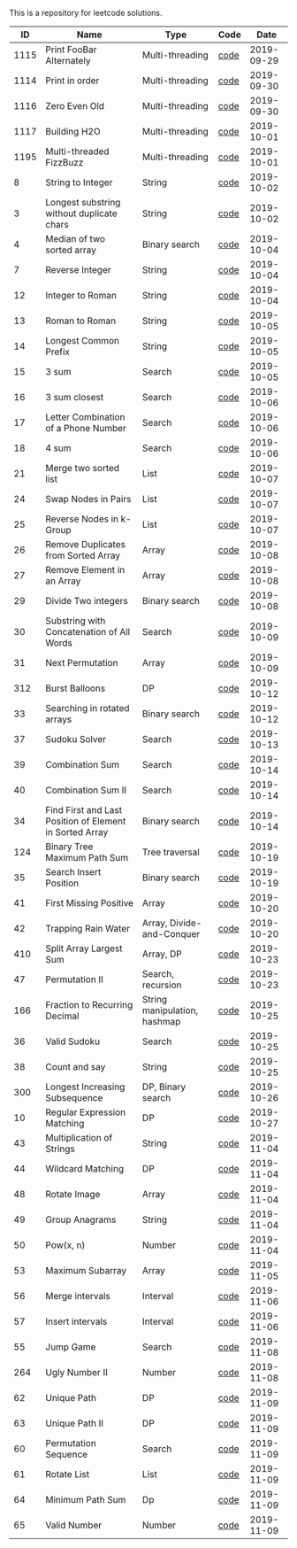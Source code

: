 This is a repository for leetcode solutions.

| ID  | Name | Type|  Code  | Date |
| ------------- |----| ----| ----| -----| 
| 1115 | Print FooBar Alternately | Multi-threading | [code](src/main/java/org/jace/cs/review/lc/multithread/p1115/README.md) | 2019-09-29 |
| 1114 | Print in order | Multi-threading | [code](src/main/java/org/jace/cs/review/lc/multithread/p1114/README.md) | 2019-09-30 |
| 1116 | Zero Even Old | Multi-threading | [code](src/main/java/org/jace/cs/review/lc/multithread/p1116/ZeroEvenOdd.java) | 2019-09-30 |
| 1117 | Building H2O | Multi-threading | [code](src/main/java/org/jace/cs/review/lc/multithread/p1117/H2OPhase.java) | 2019-10-01 |
| 1195 | Multi-threaded FizzBuzz | Multi-threading | [code](src/main/java/org/jace/cs/review/lc/multithread/p1195/FizzBuzz.java) | 2019-10-01 |
| 8 | String to Integer | String | [code](src/main/java/org/jace/cs/review/lc/string/p8/Solution.java) | 2019-10-02 |
| 3 | Longest substring without duplicate chars| String | [code](src/main/java/org/jace/cs/review/lc/string/p3/Solution.java) | 2019-10-02 |
| 4 | Median of two sorted array |Binary search |[code](src/main/java/org/jace/cs/review/lc/binaryresearch/p4/Solution.java) | 2019-10-04 |
| 7 | Reverse Integer | String | [code](src/main/java/org/jace/cs/review/lc/string/p7/Solution.java) | 2019-10-04 |
| 12 | Integer to Roman | String | [code](src/main/java/org/jace/cs/review/lc/string/p12/Solution.java) | 2019-10-04 |
| 13 | Roman to Roman | String | [code](src/main/java/org/jace/cs/review/lc/string/p13/Solution.java) | 2019-10-05 |
| 14 | Longest Common Prefix | String | [code](src/main/java/org/jace/cs/review/lc/string/p14/Solution.java) | 2019-10-05 |
| 15 | 3 sum | Search | [code](src/main/java/org/jace/cs/review/lc/search/p15/Solution.java) | 2019-10-05 |
| 16 | 3 sum closest | Search | [code](src/main/java/org/jace/cs/review/lc/search/p16/SolutionN2.java) | 2019-10-06 |
| 17 | Letter Combination of a Phone Number | Search | [code](src/main/java/org/jace/cs/review/lc/search/p17/Solution.java) | 2019-10-06 |
| 18 | 4 sum | Search | [code](src/main/java/org/jace/cs/review/lc/search/p18/Solution.java) | 2019-10-06 |
| 21 | Merge two sorted list |List | [code](src/main/java/org/jace/cs/review/lc/list/p21/Solution.java) | 2019-10-07 |
| 24 | Swap Nodes in Pairs |List | [code](src/main/java/org/jace/cs/review/lc/list/p24/Solution.java) | 2019-10-07 |
| 25 | Reverse Nodes in k-Group |List | [code](src/main/java/org/jace/cs/review/lc/list/p25/Solution.java) | 2019-10-07 |
| 26 | Remove Duplicates from Sorted Array | Array | [code](src/main/java/org/jace/cs/review/lc/array/p26/Solution.java) | 2019-10-08 |
| 27 | Remove Element in an Array | Array | [code](src/main/java/org/jace/cs/review/lc/array/p27/Solution.java) | 2019-10-08 |
| 29 | Divide Two integers | Binary search | [code](src/main/java/org/jace/cs/review/lc/binarysearch/p29/Solution.java) | 2019-10-08 |
| 30 | Substring with Concatenation of All Words |  Search | [code](src/main/java/org/jace/cs/review/lc/search/p30/Solution.java) | 2019-10-09 |
| 31 | Next Permutation |  Array | [code](src/main/java/org/jace/cs/review/lc/array/p31/Solution.java) | 2019-10-09 |
| 312 | Burst Balloons | DP | [code](src/main/java/org/jace/cs/review/lc/dp/p312/Solution.java) | 2019-10-12 |
| 33 | Searching in rotated arrays | Binary search | [code](src/main/java/org/jace/cs/review/lc/binarysearch/p33/Solution.java) | 2019-10-12 |
| 37 | Sudoku Solver | Search | [code](src/main/java/org/jace/cs/review/lc/search/p37/Solution.java) | 2019-10-13 |
| 39 | Combination Sum | Search | [code](src/main/java/org/jace/cs/review/lc/search/p39/Solution.java) | 2019-10-14 |
| 40 | Combination Sum II | Search | [code](src/main/java/org/jace/cs/review/lc/search/p40/Solution.java) | 2019-10-14 |
| 34 | Find First and Last Position of Element in Sorted Array | Binary search | [code](src/main/java/org/jace/cs/review/lc/binarysearch/p34/Solution.java) | 2019-10-14 |
|124| Binary Tree Maximum Path Sum | Tree traversal | [code](src/main/java/org/jace/cs/review/lc/tree/p124/Solution.java) | 2019-10-19|
|35| Search Insert Position | Binary search | [code](src/main/java/org/jace/cs/review/lc/binarysearch/p35/Solution.java) | 2019-10-19|
|41| First Missing Positive | Array | [code](src/main/java/org/jace/cs/review/lc/array/p41/Solution.java) | 2019-10-20|
|42| Trapping Rain Water | Array, Divide-and-Conquer | [code](src/main/java/org/jace/cs/review/lc/array/p42/Solution.java) | 2019-10-20|
|410| Split Array Largest Sum | Array, DP | [code](src/main/java/org/jace/cs/review/lc/dp/p410/Solution.java) | 2019-10-23|
|47| Permutation II | Search, recursion | [code](src/main/java/org/jace/cs/review/lc/search/p47/Solution.java) | 2019-10-23|
|166| Fraction to Recurring Decimal | String manipulation, hashmap | [code](src/main/java/org/jace/cs/review/lc/string/p166/Solution.java) | 2019-10-25|
|36| Valid Sudoku | Search | [code](src/main/java/org/jace/cs/review/lc/search/p36/Solution.java) | 2019-10-25|
|38| Count and say | String | [code](src/main/java/org/jace/cs/review/lc/search/p38/Solution.java) | 2019-10-25|
|300| Longest Increasing Subsequence | DP, Binary search | [code](src/main/java/org/jace/cs/review/lc/dp/p300/Solution.java) | 2019-10-26|
|10|  Regular Expression Matching | DP| [code](src/main/java/org/jace/cs/review/lc/dp/p10/Solution.java) | 2019-10-27|
|43|  Multiplication of Strings | String| [code](src/main/java/org/jace/cs/review/lc/string/p43/Solution.java) | 2019-11-04|
|44|  Wildcard Matching  | DP | [code](src/main/java/org/jace/cs/review/lc/dp/p44/Solution.java) | 2019-11-04|
|48|  Rotate Image | Array | [code](src/main/java/org/jace/cs/review/lc/array/p48/Solution.java) | 2019-11-04|
|49|  Group Anagrams| String | [code](src/main/java/org/jace/cs/review/lc/string/p49/Solution.java) | 2019-11-04|
|50|  Pow(x, n)| Number | [code](src/main/java/org/jace/cs/review/lc/number/p50/Solution.java) | 2019-11-04|
|53|  Maximum Subarray | Array | [code](src/main/java/org/jace/cs/review/lc/array/p53/Solution.java) | 2019-11-05|
|56|  Merge intervals | Interval | [code](src/main/java/org/jace/cs/review/lc/interval/p56/Solution.java) | 2019-11-06|
|57|  Insert intervals | Interval | [code](src/main/java/org/jace/cs/review/lc/interval/p57/Solution.java) | 2019-11-06|
|55|  Jump Game| Search | [code](src/main/java/org/jace/cs/review/lc/search/p55/Solution.java) | 2019-11-08|
|264|  Ugly Number II | Number | [code](src/main/java/org/jace/cs/review/lc/number/p264/Solution.java) | 2019-11-08|
|62|  Unique Path | DP | [code](src/main/java/org/jace/cs/review/lc/dp/p62/Solution.java) | 2019-11-09|
|63|  Unique Path II | DP | [code](src/main/java/org/jace/cs/review/lc/dp/p63/Solution.java) | 2019-11-09|
|60|  Permutation Sequence | Search | [code](src/main/java/org/jace/cs/review/lc/search/p60/Solution.java) | 2019-11-09|
|61|  Rotate List | List | [code](src/main/java/org/jace/cs/review/lc/list/p61/Solution.java) | 2019-11-09|
|64|  Minimum Path Sum | Dp | [code](src/main/java/org/jace/cs/review/lc/dp/p64/Solution.java) | 2019-11-09|
|65|  Valid Number| Number | [code](src/main/java/org/jace/cs/review/ltatusc/number/p65/Solution.java) | 2019-11-09|
